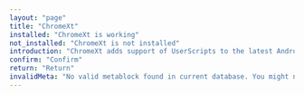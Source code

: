 ```yaml
---
layout: "page"
title: "ChromeXt"
installed: "ChromeXt is working"
not_installed: "ChromeXt is not installed"
introduction: "ChromeXt adds support of UserScripts to the latest Android Chrome. See details in the project homepage: "
confirm: "Confirm"
return: "Return"
invalidMeta: "No valid metablock found in current database. You might need to update ChromeXt and reinstall this script. Please click on me to return back."
---
```


<script setup>
import ChromeXt from '../../components/ChromeXt/manager.vue'
</script>


<ChromeXt />
